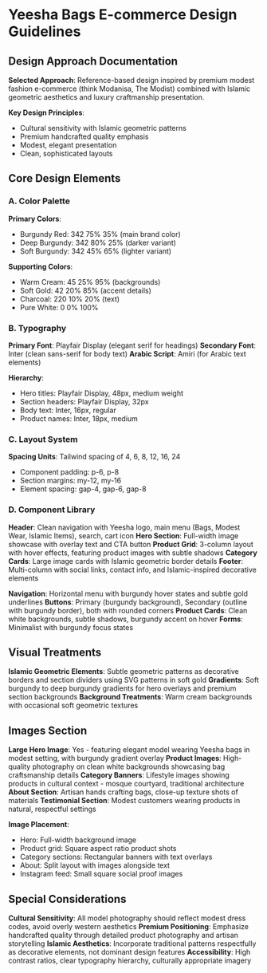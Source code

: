 # Yeesha Bags E-commerce Design Guidelines

## Design Approach Documentation
**Selected Approach**: Reference-based design inspired by premium modest fashion e-commerce (think Modanisa, The Modist) combined with Islamic geometric aesthetics and luxury craftmanship presentation.

**Key Design Principles**:
- Cultural sensitivity with Islamic geometric patterns
- Premium handcrafted quality emphasis
- Modest, elegant presentation
- Clean, sophisticated layouts

## Core Design Elements

### A. Color Palette
**Primary Colors**:
- Burgundy Red: 342 75% 35% (main brand color)
- Deep Burgundy: 342 80% 25% (darker variant)
- Soft Burgundy: 342 45% 65% (lighter variant)

**Supporting Colors**:
- Warm Cream: 45 25% 95% (backgrounds)
- Soft Gold: 42 20% 85% (accent details)
- Charcoal: 220 10% 20% (text)
- Pure White: 0 0% 100%

### B. Typography
**Primary Font**: Playfair Display (elegant serif for headings)
**Secondary Font**: Inter (clean sans-serif for body text)
**Arabic Script**: Amiri (for Arabic text elements)

**Hierarchy**:
- Hero titles: Playfair Display, 48px, medium weight
- Section headers: Playfair Display, 32px
- Body text: Inter, 16px, regular
- Product names: Inter, 18px, medium

### C. Layout System
**Spacing Units**: Tailwind spacing of 4, 6, 8, 12, 16, 24
- Component padding: p-6, p-8
- Section margins: my-12, my-16
- Element spacing: gap-4, gap-6, gap-8

### D. Component Library

**Header**: Clean navigation with Yeesha logo, main menu (Bags, Modest Wear, Islamic Items), search, cart icon
**Hero Section**: Full-width image showcase with overlay text and CTA button
**Product Grid**: 3-column layout with hover effects, featuring product images with subtle shadows
**Category Cards**: Large image cards with Islamic geometric border details
**Footer**: Multi-column with social links, contact info, and Islamic-inspired decorative elements

**Navigation**: Horizontal menu with burgundy hover states and subtle gold underlines
**Buttons**: Primary (burgundy background), Secondary (outline with burgundy border), both with rounded corners
**Product Cards**: Clean white backgrounds, subtle shadows, burgundy accent on hover
**Forms**: Minimalist with burgundy focus states

## Visual Treatments

**Islamic Geometric Elements**: Subtle geometric patterns as decorative borders and section dividers using SVG patterns in soft gold
**Gradients**: Soft burgundy to deep burgundy gradients for hero overlays and premium section backgrounds
**Background Treatments**: Warm cream backgrounds with occasional soft geometric textures

## Images Section

**Large Hero Image**: Yes - featuring elegant model wearing Yeesha bags in modest setting, with burgundy gradient overlay
**Product Images**: High-quality photography on clean white backgrounds showcasing bag craftsmanship details
**Category Banners**: Lifestyle images showing products in cultural context - mosque courtyard, traditional architecture
**About Section**: Artisan hands crafting bags, close-up texture shots of materials
**Testimonial Section**: Modest customers wearing products in natural, respectful settings

**Image Placement**:
- Hero: Full-width background image
- Product grid: Square aspect ratio product shots
- Category sections: Rectangular banners with text overlays
- About: Split layout with images alongside text
- Instagram feed: Small square social proof images

## Special Considerations

**Cultural Sensitivity**: All model photography should reflect modest dress codes, avoid overly western aesthetics
**Premium Positioning**: Emphasize handcrafted quality through detailed product photography and artisan storytelling
**Islamic Aesthetics**: Incorporate traditional patterns respectfully as decorative elements, not dominant design features
**Accessibility**: High contrast ratios, clear typography hierarchy, culturally appropriate imagery